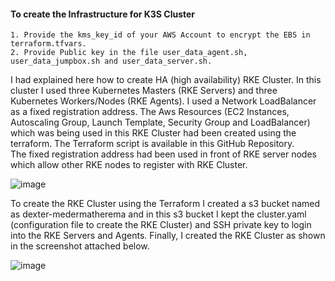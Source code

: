 #### To create the Infrastructure for K3S Cluster #########
```
1. Provide the kms_key_id of your AWS Account to encrypt the EBS in terraform.tfvars.
2. Provide Public key in the file user_data_agent.sh, user_data_jumpbox.sh and user_data_server.sh.
```
I had explained here how to create HA (high availability) RKE Cluster. In this cluster I used three Kubernetes Masters (RKE Servers) and three Kubernetes Workers/Nodes (RKE Agents). I used a Network LoadBalancer as a fixed registration address. The Aws Resources (EC2 Instances, Autoscaling Group, Launch Template, Security Group and LoadBalancer) which was being used in this RKE Cluster had been created using the terraform. The Terraform script is available in this GitHub Repository.    
The fixed registration address had been used in front of RKE server nodes which allow other RKE nodes to register with RKE Cluster.

![image](https://github.com/user-attachments/assets/f5061586-3bee-4379-8389-154dd69083b6)

To create the RKE Cluster using the Terraform I created a s3 bucket named as dexter-medermatherema and in this s3 bucket I kept the cluster.yaml (configuration file to create the RKE Cluster) and SSH private key to login into the RKE Servers and Agents. Finally, I created the RKE Cluster as shown in the screenshot attached below.

![image](https://github.com/user-attachments/assets/f1843862-cefc-4ad4-a391-725b4334c2b2)
